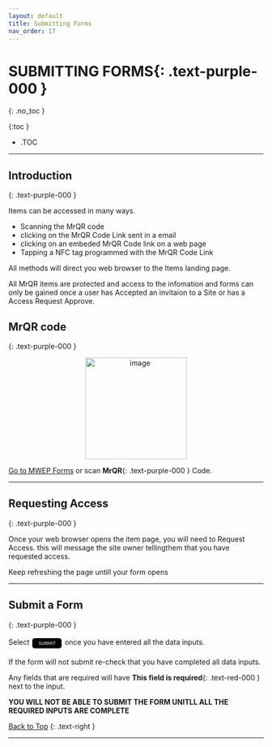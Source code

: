 ```yaml
---
layout: default
title: Submitting Forms
nav_order: 17
---
```


<html>
<head>
<style>
.button {
  padding: 5px 12px;
  text-align: center;
  text-decoration: none;
  display: inline-block;
  font-size: 9px;
  margin: 4px 2px;
  cursor: pointer; }
.button1 {background-color: #000000;} /* Black */
.button2 {background-color: white;}
.button1 {color: white;}
.button2 {color: grey;}
.button1 {border: none;}
.button2 {border: 1px solid grey}
.button1 {border-radius: 5px;}
.button2 {border-radius: 5px;}
</style>
</head>
</html>

# **SUBMITTING FORMS**{: .text-purple-000 }
{: .no_toc }

{:toc }
- .TOC

___
## Introduction
{: .text-purple-000 }

Items can be accessed in many ways.
* Scanning the MrQR code
* clicking on the MrQR Code Link sent in a email
* clicking on an embeded MrQR Code link on a web page
* Tapping a NFC tag programmed with the MrQR Code Link

All methods will direct you web browser to the Items landing page.

All MrQR items are protected and access to the infomation and forms can only be gained once a user has Accepted an invitaion to a Site or has a Access Request Approve.

## MrQR code
{: .text-purple-000 }

<div style="text-align: center;"> 
<img width="200" alt="image" src="https://docs.mrqr.me/assets/images/Forms/stickers/mrqr-sticker-MWEP.png">
</div>

[Go to MWEP Forms](https://mrqr.me/gidBoo/) or scan **MrQR**{: .text-purple-000 } Code.

___
## Requesting Access
{: .text-purple-000 }

Once your web browser opens the item page, you will need to Request Access.
this will message the site owner tellingthem that you have requested access.

Keep refreshing the page untill your form opens

___
## Submit a Form
{: .text-purple-000 }

Select <button class="button button1">SUBMIT</button> once you have entered all the data inputs.

If the form will not submit re-check that you have completed all data inputs.

Any fields that are required will have **This field is required**{: .text-red-000 } next to the input. 

**YOU WILL NOT BE ABLE TO SUBMIT THE FORM UNITLL ALL THE REQUIRED INPUTS ARE COMPLETE**

[Back to Top](https://docs.mrqr.me/Form_Submitting/)
{: .text-right }

___
